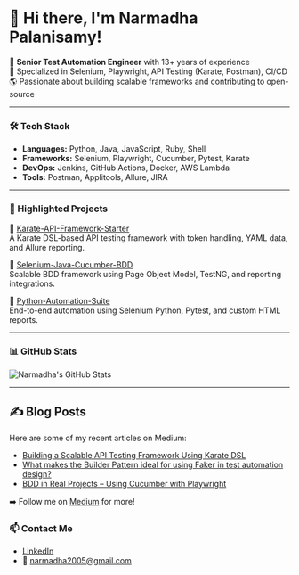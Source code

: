 # 👋 Hi there, I'm Narmadha Palanisamy!

🎯 **Senior Test Automation Engineer** with 13+ years of experience  
🧪 Specialized in Selenium, Playwright, API Testing (Karate, Postman), CI/CD  
🌎 Passionate about building scalable frameworks and contributing to open-source  

---

### 🛠️ Tech Stack

- **Languages:** Python, Java, JavaScript, Ruby, Shell
- **Frameworks:** Selenium, Playwright, Cucumber, Pytest, Karate
- **DevOps:** Jenkins, GitHub Actions, Docker, AWS Lambda
- **Tools:** Postman, Applitools, Allure, JIRA

---

### 📂 Highlighted Projects

🔹 [Karate-API-Framework-Starter](https://github.com/narm2005/APIAutomationKarate)  
A Karate DSL-based API testing framework with token handling, YAML data, and Allure reporting.

🔹 [Selenium-Java-Cucumber-BDD](https://github.com/narm2005/SeleniumBDDJava)  
Scalable BDD framework using Page Object Model, TestNG, and reporting integrations.

🔹 [Python-Automation-Suite](https://github.com/narm2005/PythonProjects)  
End-to-end automation using Selenium Python, Pytest, and custom HTML reports.

---

### 📊 GitHub Stats

![Narmadha's GitHub Stats](https://github-readme-stats.vercel.app/api?username=narm2005&show_icons=true&theme=default)

---

## ✍️ Blog Posts

Here are some of my recent articles on Medium:

- [Building a Scalable API Testing Framework Using Karate DSL](https://medium.com/your-article-link)
- [What makes the Builder Pattern ideal for using Faker in test automation design?](https://medium.com/@narmadha2005/why-use-builder-pattern-with-faker-while-designing-test-automation-415752036132?source=user_profile_page)
- [BDD in Real Projects – Using Cucumber with Playwright](https://medium.com/your-article-link)

➡️ Follow me on [Medium]([https://medium.com/@narmadha2005]) for more!


### 📫 Contact Me

- [LinkedIn](https://www.linkedin.com/in/narmadhap/)
- 📧 narmadha2005@gmail.com
